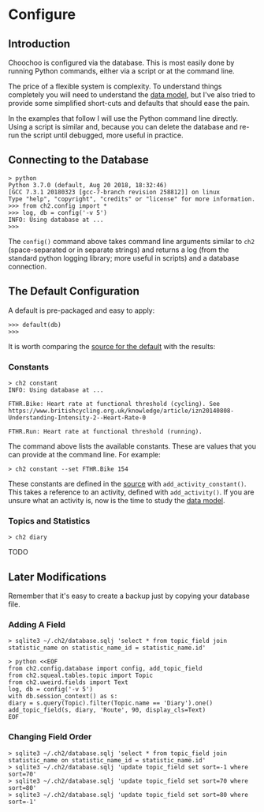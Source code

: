 
# Configure

## Introduction

Choochoo is configured via the database.  This is most easily done by
running Python commands, either via a script or at the command line.

The price of a flexible system is complexity.  To understand things
completely you will need to understand the [data model](data-model),
but I've also tried to provide some simplified short-cuts and defaults
that should ease the pain.

In the examples that follow I will use the Python command line
directly.  Using a script is similar and, because you can delete the
database and re-run the script until debugged, more useful in
practice.

## Connecting to the Database

    > python                               
    Python 3.7.0 (default, Aug 20 2018, 18:32:46)
    [GCC 7.3.1 20180323 [gcc-7-branch revision 258812]] on linux
    Type "help", "copyright", "credits" or "license" for more information.
    >>> from ch2.config import *
    >>> log, db = config('-v 5')
    INFO: Using database at ...
    >>>

The `config()` command above takes command line arguments similar to
`ch2` (space-separated or in separate strings) and returns a log (from
the standard python logging library; more useful in scripts) and a
database connection.

## The Default Configuration

A default is pre-packaged and easy to apply:

    >>> default(db)
    >>>

It is worth comparing the [source for the
default](https://github.com/andrewcooke/choochoo/blob/master/ch2/config/default.py)
with the results:

### Constants

    > ch2 constant
    INFO: Using database at ...

    FTHR.Bike: Heart rate at functional threshold (cycling). See https://www.britishcycling.org.uk/knowledge/article/izn20140808-Understanding-Intensity-2--Heart-Rate-0

    FTHR.Run: Heart rate at functional threshold (running).

The command above lists the available constants.  These are values
that you can provide at the command line.  For example:

    > ch2 constant --set FTHR.Bike 154

These constants are defined in the
[source](https://github.com/andrewcooke/choochoo/blob/master/ch2/config/default.py)
with `add_activity_constant()`.  This takes a reference to an
activity, defined with `add_activity()`.  If you are unsure what an
activity is, now is the time to study the [data model](data-model).

### Topics and Statistics

    > ch2 diary

TODO

## Later Modifications

Remember that it's easy to create a backup just by copying your
database file.

### Adding A Field

    > sqlite3 ~/.ch2/database.sqlj 'select * from topic_field join statistic_name on statistic_name_id = statistic_name.id'

    > python <<EOF
    from ch2.config.database import config, add_topic_field
    from ch2.squeal.tables.topic import Topic
    from ch2.uweird.fields import Text
    log, db = config('-v 5')
    with db.session_context() as s:
	diary = s.query(Topic).filter(Topic.name == 'Diary').one()
	add_topic_field(s, diary, 'Route', 90, display_cls=Text)
    EOF

### Changing Field Order

    > sqlite3 ~/.ch2/database.sqlj 'select * from topic_field join statistic_name on statistic_name_id = statistic_name.id'
    > sqlite3 ~/.ch2/database.sqlj 'update topic_field set sort=-1 where sort=70'
    > sqlite3 ~/.ch2/database.sqlj 'update topic_field set sort=70 where sort=80'
    > sqlite3 ~/.ch2/database.sqlj 'update topic_field set sort=80 where sort=-1'

